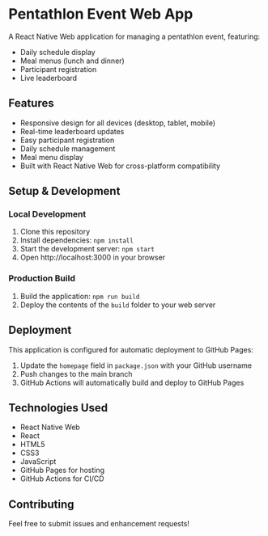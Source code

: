 # Pentathlon Event Web App

A React Native Web application for managing a pentathlon event, featuring:
- Daily schedule display
- Meal menus (lunch and dinner)
- Participant registration
- Live leaderboard

## Features
- Responsive design for all devices (desktop, tablet, mobile)
- Real-time leaderboard updates
- Easy participant registration
- Daily schedule management
- Meal menu display
- Built with React Native Web for cross-platform compatibility

## Setup & Development

### Local Development
1. Clone this repository
2. Install dependencies: `npm install`
3. Start the development server: `npm start`
4. Open http://localhost:3000 in your browser

### Production Build
1. Build the application: `npm run build`
2. Deploy the contents of the `build` folder to your web server

## Deployment
This application is configured for automatic deployment to GitHub Pages:
1. Update the `homepage` field in `package.json` with your GitHub username
2. Push changes to the main branch
3. GitHub Actions will automatically build and deploy to GitHub Pages

## Technologies Used
- React Native Web
- React
- HTML5
- CSS3
- JavaScript
- GitHub Pages for hosting
- GitHub Actions for CI/CD

## Contributing
Feel free to submit issues and enhancement requests!
